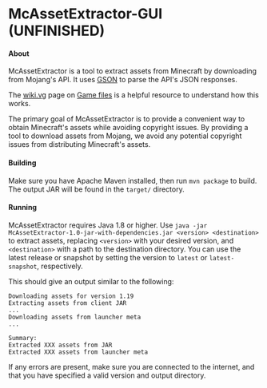 # McAssetExtractor-GUI (UNFINISHED)

#### About
McAssetExtractor is a tool to extract assets from Minecraft by
downloading from Mojang's API. It uses [GSON](https://github.com/google/gson)
to parse the API's JSON responses.

The [wiki.vg](https://wiki.vg) page on [Game files](https://wiki.vg/Game_files)
is a helpful resource to understand how this works.

The primary goal of McAssetExtractor is to provide a convenient way
to obtain Minecraft's assets while avoiding copyright issues. By
providing a tool to download assets from Mojang, we avoid any
potential copyright issues from distributing Minecraft's assets.

#### Building

Make sure you have Apache Maven installed, then run `mvn package`
to build. The output JAR will be found in the `target/` directory.

#### Running

McAssetExtractor requires Java 1.8 or higher. Use
`java -jar McAssetExtractor-1.0-jar-with-dependencies.jar <version> <destination>` to extract
assets, replacing `<version>` with your desired version, and
`<destination>` with a path to the destination directory.
You can use the latest release or snapshot by setting the version to
`latest` or `latest-snapshot`, respectively.

This should give an output similar to the following:
```
Downloading assets for version 1.19
Extracting assets from client JAR
...
Downloading assets from launcher meta
...

Summary:
Extracted XXX assets from JAR
Extracted XXX assets from launcher meta
```

If any errors are present, make sure you are connected to the
internet, and that you have specified a valid version and
output directory.
